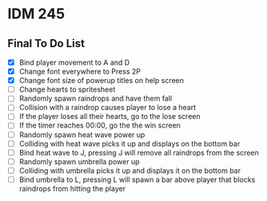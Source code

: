 # IDM 245

## Final To Do List

- [X] Bind player movement to A and D
- [X] Change font everywhere to Press 2P
- [X] Change font size of powerup titles on help screen
- [ ] Change hearts to spritesheet
- [ ] Randomly spawn raindrops and have them fall
- [ ] Collision with a raindrop causes player to lose a heart
- [ ] If the player loses all their hearts, go to the lose screen
- [ ] If the timer reaches 00:00, go the the win screen
- [ ] Randomly spawn heat wave power up
- [ ] Colliding with heat wave picks it up and displays on the bottom bar
- [ ] Bind heat wave to J, pressing J will remove all raindrops from the screen
- [ ] Randomly spawn umbrella power up
- [ ] Colliding with umbrella picks it up and displays it on the bottom bar
- [ ] Bind umbrella to L, pressing L will spawn a bar above player that blocks raindrops from hitting the player
